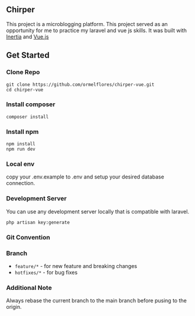 ## Chirper

This project is a microblogging platform. This project served as an opportunity for me to practice my laravel and vue js skills. It was built with <a href="https://inertiajs.com/">Inertia</a> and <a href="https://vuejs.org/">Vue.js</a>

## Get Started

### Clone Repo

```shell
git clone https://github.com/ormelflores/chirper-vue.git
cd chirper-vue
```

### Install composer

```shell
composer install
```

### Install npm

```shell
npm install
npm run dev
```

### Local env
copy your .env.example to .env and setup your desired database connection.

### Development Server
You can use any development server locally that is compatible with laravel.

```shell
php artisan key:generate
```

### Git Convention

### Branch

- `feature/*` - for new feature and breaking changes
- `hotfixes/*` - for bug fixes

### Additional Note

Always rebase the current branch to the main branch before pusing to the origin.
